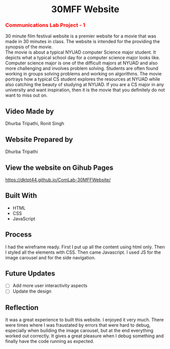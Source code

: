 <h1 align="center">30MFF Website</h1>
<h3 style="color: red">Communications Lab Project - 1</h3>
30 minute film festival website is a premier website for a movie that was made in 30 minutes in class. The website is intended for the providing the synopsis of the movie. 
<br>
The movie is about a typical NYUAD computer Science major student. It depicts what a typical school day for a computer science major looks like. Computer science major is one of the difficult majors at NYUAD and also more challenging and involves problem solving. Students are often found working in groups solving problems and working on algorithms. The movie portrays how a typical CS student explores the resources at NYUAD while also catching the beauty of studying at NYUAD. If you are a CS major in any university and want inspiration, then it is the movie that you definitely do not want to miss out on.

## Video Made by

Dhurba Tripathi, Ronit Singh

## Website Prepared by

Dhurba Tripathi

## View the website on Gihub Pages

https://dktpt44.github.io/ComLab-30MFFWebsite/

## Built With

- HTML
- CSS
- JavaScript

## Process

I had the wireframe ready. First I put up all the content using html only. Then I styled all the elements with CSS. Then came Javascript. I used JS for the image carousel and for the side navigation.

## Future Updates

- [ ] Add more user interactivity aspects
- [ ] Update the design

## Reflection

It was a great experience to built this website. I enjoyed it very much. There were times where I was fraustated by errors that were hard to debug, especially when building the image carousel, but at the end everything worked out correctly. It gives a great pleasure when I debug something and finally have the code running as expected.
